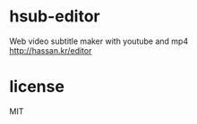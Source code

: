 # hsub-editor
Web video subtitle maker with youtube and mp4  
http://hassan.kr/editor


# license
MIT
